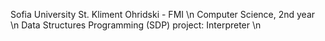 Sofia University St. Kliment Ohridski - FMI \n
Computer Science, 2nd year \n
Data Structures Programming (SDP) project: Interpreter \n
